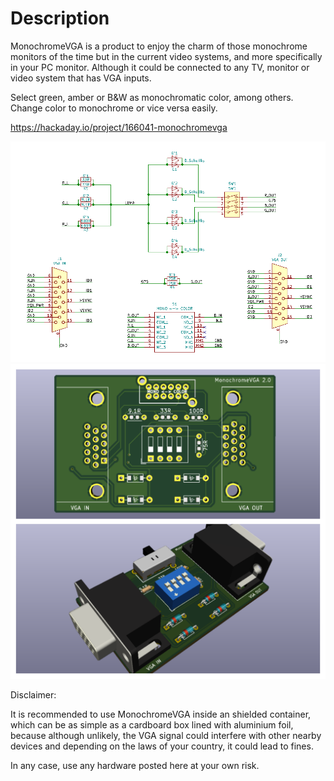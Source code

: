 # Description

MonochromeVGA is a product to enjoy the charm of those monochrome monitors of the time but in the current video systems, and more specifically in your PC monitor. Although it could be connected to any TV, monitor or video system that has VGA inputs.

Select green, amber or B&W as monochromatic color, among others. Change color to monochrome or vice versa easily.

https://hackaday.io/project/166041-monochromevga

![alt text](MonochromeVGA.png "Esquema")
![alt text](MonochromeVGA_Render.png "Render")

Disclaimer:

It is recommended to use MonochromeVGA inside an shielded container, which can be as simple as a cardboard box lined with aluminium foil, because although unlikely, the VGA signal could interfere with other nearby devices and depending on the laws of your country, it could lead to fines.

In any case, use any hardware posted here at your own risk.
